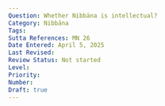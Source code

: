 ```yaml
---
Question: Whether Nibbāna is intellectual?
Category: Nibbāna
Tags:
Sutta References: MN 26
Date Entered: April 5, 2025
Last Revised:
Review Status: Not started
Level: 
Priority: 
Number: 
Draft: true
---
```

